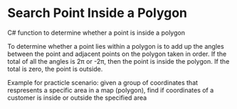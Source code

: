 # Search Point Inside a Polygon
C# function to determine whether a point is inside a polygon

To determine whether a point lies within a polygon is to add up the angles between the point and adjacent points on the polygon taken in order. 
If the total of all the angles is 2π or -2π, then the point is inside the polygon. 
If the total is zero, the point is outside. 

Example for practicle scenario:
given a group of coordinates that respresents a specific area in a map (polygon), find if coordinates of a customer is inside or outside the specified area

